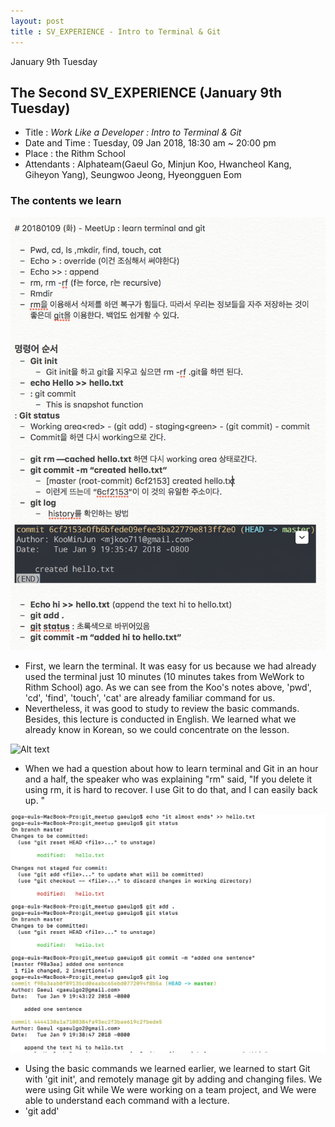 ```yaml
---
layout: post
title : SV_EXPERIENCE - Intro to Terminal & Git
---
```


January 9th Tuesday

## The Second SV_EXPERIENCE (January 9th Tuesday)
- Title : _Work Like a Developer : Intro to Terminal & Git_
- Date and Time : Tuesday, 09 Jan 2018, 18:30 am ~ 20:00 pm 
- Place : the Rithm School
- Attendants : Alphateam(Gaeul Go, Minjun Koo, Hwancheol Kang, Giheyon Yang), Seungwoo Jeong, Hyeongguen Eom


### The contents we learn 
![Alt text](../images/SV_experience/180109/01_Koo's_notes.png "Koo took notes")
* First, we learn the terminal. It was easy for us because we had already used the terminal just 10 minutes (10 minutes takes from WeWork to Rithm School) ago. As we can see from the Koo's notes above, 'pwd', 'cd', 'find', 'touch', 'cat' are already familiar command for us. 
* Nevertheless, it was good to study to review the basic commands. Besides, this lecture is conducted in English. We learned what we already know in Korean, so we could concentrate on the lesson.


![Alt text](../images/SV_experience/180109/02_class.png "in class")
* When we had a question about how to learn terminal and Git in an hour and a half, the speaker who was explaining "rm" said, "If you delete it using rm, it is hard to recover. I use Git to do that, and I can easily back up. " 


![Alt text](../images/SV_experience/180109/05_git.png "git using terminal")
* Using the basic commands we learned earlier, we learned to start Git with 'git init', and remotely manage git by adding and changing files. We were using Git while We were working on a team project, and We were able to understand each command with a lecture. 
* 'git add'


